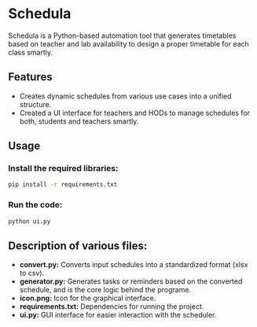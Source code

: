 # Schedula
Schedula is a Python-based automation tool that generates timetables based on teacher and lab availability to design a proper timetable for each class smartly.

## Features
- Creates dynamic schedules from various use cases into a unified structure.
- Created a UI interface for teachers and HODs to manage schedules for both, students and teachers smartly.

## Usage
### Install the required libraries:
```bash
pip install -r requirements.txt
```

### Run the code:
```bash
python ui.py
```

## Description of various files:
- **convert.py:** Converts input schedules into a standardized format (xlsx to csv).
- **generator.py:** Generates tasks or reminders based on the converted schedule, and is the core logic behind the programe.
- **icon.png:** Icon for the graphical interface.
- **requirements.txt:** Dependencies for running the project.
- **ui.py:** GUI interface for easier interaction with the scheduler.
